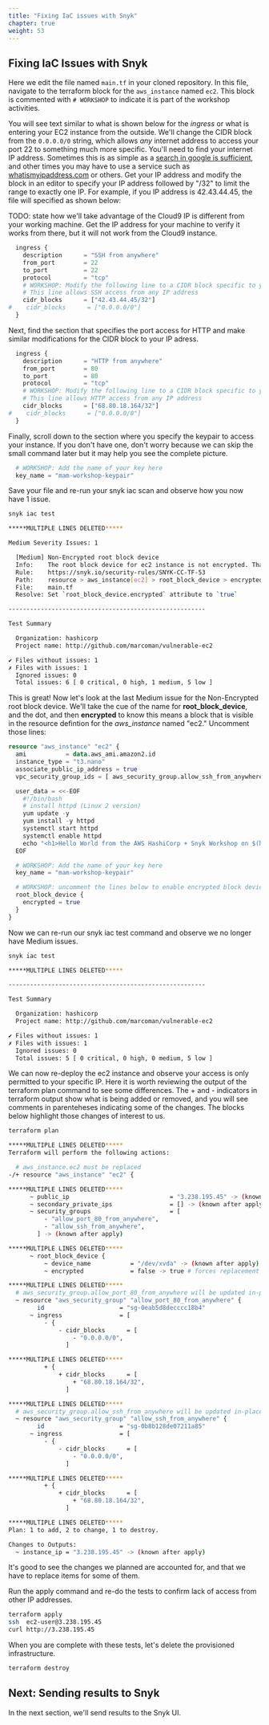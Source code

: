 ```yaml
---
title: "Fixing IaC issues with Snyk"
chapter: true
weight: 53
---
```


## Fixing IaC Issues with Snyk

Here we edit the file named `main.tf` in your cloned repository.  In this file, navigate to the terraform block for the `aws_instance` named `ec2`.  This block is commented with `# WORKSHOP` to indicate it is part of the workshop activities.

You will see text similar to what is shown below for the *ingress* or what is entering your EC2 instance from the outside.  We'll change the CIDR block from the `0.0.0.0/0` string, which allows *any* internet address to access your port 22 to something much more specific.  You'll need to find your internet IP address.  Sometimes this is as simple as a [search in google is sufficient](https://www.google.com/search?q=what+is+my+ip&oq=what+is+my+ip), and other times you may have to use a service such as [whatismyipaddress.com](https://whatismyipaddress.com/) or others.  Get your IP address and modify the block in an editor to specify your IP address followed by "/32" to limit the range to exactly one IP.  For example, if you IP address is 42.43.44.45, the file will specified as shown below:

TODO: state how we'll take advantage of the Cloud9 IP is different from your working machine.  Get the IP address for your machine to verify it works from there, but it will not work from the Cloud9 instance.


```terraform
  ingress {
    description      = "SSH from anywhere"
    from_port        = 22
    to_port          = 22
    protocol         = "tcp"
    # WORKSHOP: Modify the following line to a CIDR block specific to you, and uncomment the next line with 0.0.0.0
    # This line allows SSH access from any IP address
    cidr_blocks      = ["42.43.44.45/32"]
#    cidr_blocks      = ["0.0.0.0/0"]
  }
```

Next, find the section that specifies the port access for HTTP and make similar modifications for the CIDR block to your IP adress.

```terraform
  ingress {
    description      = "HTTP from anywhere"
    from_port        = 80
    to_port          = 80
    protocol         = "tcp"
    # WORKSHOP: Modify the following line to a CIDR block specific to you, and uncomment the next line with 0.0.0.0
    # This line allows HTTP access from any IP address
    cidr_blocks      = ["68.80.18.164/32"]
#    cidr_blocks      = ["0.0.0.0/0"]
  }

```

Finally, scroll down to the section where you specify the keypair to access your instance. If you don't have one, don't worry because we can skip the small command later but it may help you see the complete picture.

```terraform
  # WORKSHOP: Add the name of your key here
  key_name = "mam-workshop-keypair"
```

Save your file and re-run your snyk iac scan and observe how you now have 1 issue.

```bash
snyk iac test

*****MULTIPLE LINES DELETED*****

Medium Severity Issues: 1

  [Medium] Non-Encrypted root block device
  Info:    The root block device for ec2 instance is not encrypted. That should someone gain unauthorized access to the data they would be able to read the contents.
  Rule:    https://snyk.io/security-rules/SNYK-CC-TF-53
  Path:    resource > aws_instance[ec2] > root_block_device > encrypted
  File:    main.tf
  Resolve: Set `root_block_device.encrypted` attribute to `true`

-------------------------------------------------------

Test Summary

  Organization: hashicorp
  Project name: http://github.com/marcoman/vulnerable-ec2

✔ Files without issues: 1
✗ Files with issues: 1
  Ignored issues: 0
  Total issues: 6 [ 0 critical, 0 high, 1 medium, 5 low ]

```

This is great!  Now let's look at the last Medium issue for the Non-Encrypted root block device.  We'll take the cue of the name for **root_block_device**, and the dot, and then **encrypted** to know this means a block that is visible in the resource defintion for the *aws_instance* named "ec2."  Uncomment those lines:

```terraform
resource "aws_instance" "ec2" {
  ami           = data.aws_ami.amazon2.id
  instance_type = "t3.nano"
  associate_public_ip_address = true
  vpc_security_group_ids = [ aws_security_group.allow_ssh_from_anywhere.id, aws_security_group.allow_port_80_from_anywhere.id]

  user_data = <<-EOF
    #!/bin/bash
    # install httpd (Linux 2 version)
    yum update -y
    yum install -y httpd
    systemctl start httpd
    systemctl enable httpd
    echo "<h1>Hello World from the AWS HashiCorp + Snyk Workshop on $(hostname -f)</h1>" > /var/www/html/index.html
  EOF

  # WORKSHOP: Add the name of your key here
  key_name = "mam-workshop-keypair"

  # WORKSHOP: uncomment the lines below to enable encrypted block device
  root_block_device {
    encrypted = true
  }
}
```

Now we can re-run our snyk iac test command and observe we no longer have Medium issues.

```bash
snyk iac test

*****MULTIPLE LINES DELETED*****

-------------------------------------------------------

Test Summary

  Organization: hashicorp
  Project name: http://github.com/marcoman/vulnerable-ec2

✔ Files without issues: 1
✗ Files with issues: 1
  Ignored issues: 0
  Total issues: 5 [ 0 critical, 0 high, 0 medium, 5 low ]
```

We can now re-deploy the ec2 instance and observe your access is only permitted to your specific IP.  Here it is worth reviewing the output of the terraform plan command to see some differences.  The + and - indicators in terraform output show what is being added or removed, and you will see comments in parenteheses indicating some of the changes.  The blocks below highlight those changes of interest to us.

```bash
terraform plan

*****MULTIPLE LINES DELETED*****
Terraform will perform the following actions:

  # aws_instance.ec2 must be replaced
-/+ resource "aws_instance" "ec2" {

*****MULTIPLE LINES DELETED*****
      ~ public_ip                            = "3.238.195.45" -> (known after apply)
      ~ secondary_private_ips                = [] -> (known after apply)
      ~ security_groups                      = [
          - "allow_port_80_from_anywhere",
          - "allow_ssh_from_anywhere",
        ] -> (known after apply)

*****MULTIPLE LINES DELETED*****
      ~ root_block_device {
          ~ device_name           = "/dev/xvda" -> (known after apply)
          ~ encrypted             = false -> true # forces replacement

*****MULTIPLE LINES DELETED*****
  # aws_security_group.allow_port_80_from_anywhere will be updated in-place
  ~ resource "aws_security_group" "allow_port_80_from_anywhere" {
        id                     = "sg-0eab5d8decccc18b4"
      ~ ingress                = [
          - {
              - cidr_blocks      = [
                  - "0.0.0.0/0",
                ]

*****MULTIPLE LINES DELETED*****
          + {
              + cidr_blocks      = [
                  + "68.80.18.164/32",
                ]

*****MULTIPLE LINES DELETED*****
  # aws_security_group.allow_ssh_from_anywhere will be updated in-place
  ~ resource "aws_security_group" "allow_ssh_from_anywhere" {
        id                     = "sg-0b8b128de07211a85"
      ~ ingress                = [
          - {
              - cidr_blocks      = [
                  - "0.0.0.0/0",
                ]

*****MULTIPLE LINES DELETED*****
          + {
              + cidr_blocks      = [
                  + "68.80.18.164/32",
                ]

*****MULTIPLE LINES DELETED*****
Plan: 1 to add, 2 to change, 1 to destroy.

Changes to Outputs:
  ~ instance_ip = "3.238.195.45" -> (known after apply)
```

It's good to see the changes we planned are accounted for, and that we have to replace items for some of them.

Run the apply command and re-do the tests to confirm lack of access from other IP addresses.

```bash
terraform apply
ssh  ec2-user@3.238.195.45
curl http://3.238.195.45
```

When you are complete with these tests, let's delete the provisioned infrastructure.

```bash
terraform destroy
```

## Next: Sending results to Snyk
In the next section, we'll send results to the Snyk UI.

